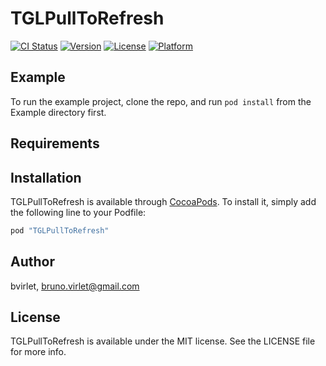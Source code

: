 # TGLPullToRefresh

[![CI Status](http://img.shields.io/travis/bvirlet/TGLPullToRefresh.svg?style=flat)](https://travis-ci.org/bvirlet/TGLPullToRefresh)
[![Version](https://img.shields.io/cocoapods/v/TGLPullToRefresh.svg?style=flat)](http://cocoapods.org/pods/TGLPullToRefresh)
[![License](https://img.shields.io/cocoapods/l/TGLPullToRefresh.svg?style=flat)](http://cocoapods.org/pods/TGLPullToRefresh)
[![Platform](https://img.shields.io/cocoapods/p/TGLPullToRefresh.svg?style=flat)](http://cocoapods.org/pods/TGLPullToRefresh)

## Example

To run the example project, clone the repo, and run `pod install` from the Example directory first.

## Requirements

## Installation

TGLPullToRefresh is available through [CocoaPods](http://cocoapods.org). To install
it, simply add the following line to your Podfile:

```ruby
pod "TGLPullToRefresh"
```

## Author

bvirlet, bruno.virlet@gmail.com

## License

TGLPullToRefresh is available under the MIT license. See the LICENSE file for more info.
